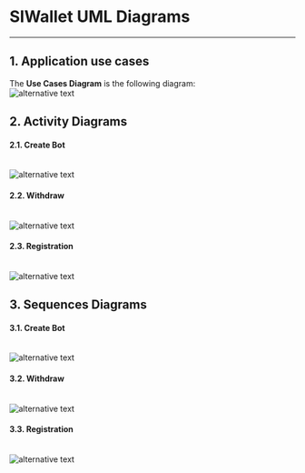 # SIWallet UML Diagrams
---
## 1. Application use cases
The **Use Cases Diagram** is the following diagram:
</br>![alternative text](http://www.plantuml.com/plantuml/proxy?cache=no&src=https://raw.githubusercontent.com/Leagandar/SI-Wallet/master/docs/UML/UseCaseDiagram.puml)

## 2. Activity Diagrams
#### 2.1. Create Bot
</br>![alternative text](http://www.plantuml.com/plantuml/proxy?cache=no&src=https://raw.githubusercontent.com/Leagandar/SI-Wallet/master/docs/UML/ActivityDiagrams/CreateBot.puml)
#### 2.2. Withdraw
</br>![alternative text](http://www.plantuml.com/plantuml/proxy?cache=no&src=https://raw.githubusercontent.com/Leagandar/SI-Wallet/master/docs/UML/ActivityDiagrams/Withdraw.puml)
#### 2.3. Registration
</br>![alternative text](http://www.plantuml.com/plantuml/proxy?cache=no&src=https://raw.githubusercontent.com/Leagandar/SI-Wallet/master/docs/UML/ActivityDiagrams/Registration.puml)

## 3. Sequences Diagrams
#### 3.1. Create Bot
</br>![alternative text](http://www.plantuml.com/plantuml/proxy?cache=no&src=https://raw.githubusercontent.com/Leagandar/SI-Wallet/master/docs/UML/SequenceDiagrams/CreateBot.puml)
#### 3.2. Withdraw
</br>![alternative text](http://www.plantuml.com/plantuml/proxy?cache=no&src=https://raw.githubusercontent.com/Leagandar/SI-Wallet/master/docs/UML/SequenceDiagrams/Withdraw.puml)
#### 3.3. Registration
</br>![alternative text](http://www.plantuml.com/plantuml/proxy?cache=no&src=https://raw.githubusercontent.com/Leagandar/SI-Wallet/master/docs/UML/SequenceDiagrams/Registration.puml)
